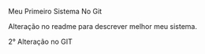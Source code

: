Meu Primeiro Sistema No Git

Alteração no readme para descrever melhor meu sistema.

2° Alteração no GIT
